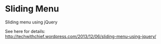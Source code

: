 Sliding Menu
============

Sliding menu using jQuery


See here for details: http://techwithchief.wordpress.com/2013/12/06/sliding-menu-using-jquery/
